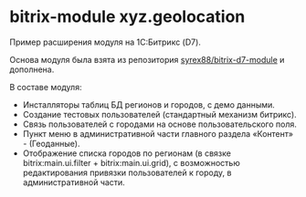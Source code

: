 # bitrix-module xyz.geolocation

Пример расширения модуля на 1С:Битрикс (D7).

Основа модуля была взята из репозитория <a href="https://github.com/syrex88/bitrix-d7-module">syrex88/bitrix-d7-module</a> и дополнена.

В составе модуля:

- Инсталляторы таблиц БД регионов и городов, с демо данными.
- Создание тестовых пользователей (стандартный механизм битрикс).
- Связь пользователей с городами на основе пользовательского поля.
- Пункт меню в административной части главного раздела «Контент» - (Геоданные).
- Отображение списка городов по регионам (в связке bitrix:main.ui.filter + bitrix:main.ui.grid), с возможностью редактирования привязки пользователей к городу, в административной части.

